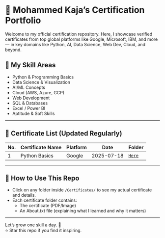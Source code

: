 # 📜 Mohammed Kaja’s Certification Portfolio

Welcome to my official certification repository. Here, I showcase verified certificates from top global platforms like Google, Microsoft, IBM, and more — in key domains like Python, AI, Data Science, Web Dev, Cloud, and beyond.

## 🧠 My Skill Areas
- Python & Programming Basics
- Data Science & Visualization
- AI/ML Concepts
- Cloud (AWS, Azure, GCP)
- Web Development
- SQL & Databases
- Excel / Power BI
- Aptitude & Soft Skills

---

## 📂 Certificate List (Updated Regularly)

| No. | Certificate Name | Platform | Date | Folder |
|-----|------------------|----------|------|--------|
| 1   | Python Basics     | Google   | 2025-07-18 | [`Here`](./Certificates/2025-07-18_Python_Google) |

---

## 📌 How to Use This Repo
- Click on any folder inside `/Certificates/` to see my actual certificate and details.
- Each certificate folder contains:
  - The certificate (PDF/Image)
  - An About.txt file (explaining what I learned and why it matters)

---

Let’s grow one skill a day. 🚀  
⭐ Star this repo if you find it inspiring.
